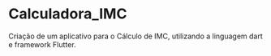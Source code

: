 # Calculadora_IMC
Criação de um aplicativo para o Cálculo de IMC, utilizando a linguagem dart e framework Flutter.
